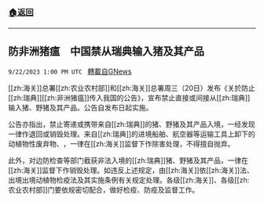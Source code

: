 ###  [:house:返回](README.md)
---


## 防非洲猪瘟　中国禁从瑞典输入猪及其产品
`9/22/2023 1:00 PM UTC ` [轉載自GNews](https://gnews.org/articles/1726752)

[[zh:海关]]总署[[zh:农业农村部]]和[[zh:海关]]总署周三（20日）发布《关於防止[[zh:瑞典]][[zh:非洲猪瘟]]传入我国的公告》，宣布禁止直接或间接从[[zh:瑞典]]输入猪、野猪及其产品。公告自发布日起实施。

公告亦指出，禁止寄递或携带来自[[zh:瑞典]]的猪、野猪及其产品入境，一经发现一律作退回或销毁处理。来自[[zh:瑞典]]的进境船舶、航空器等运输工具上卸下的动植物性废弃物、​​​​​，一律在[[zh:海关]]监督下作除害处理，不得擅自抛弃。

此外，对边防检查等部门截获非法入境的[[zh:瑞典]]猪、野猪及其产品，一律在[[zh:海关]]监督下作销毁处理。如违反上述规定，由[[zh:海关]]依[[zh:海关]]法、出境出境动植物检疫法及其实施条例有关规定处理。各级[[zh:海关]]、各级[[zh:农业农村部]]门要依规密切配合，做好检疫、防疫及监督工作。
